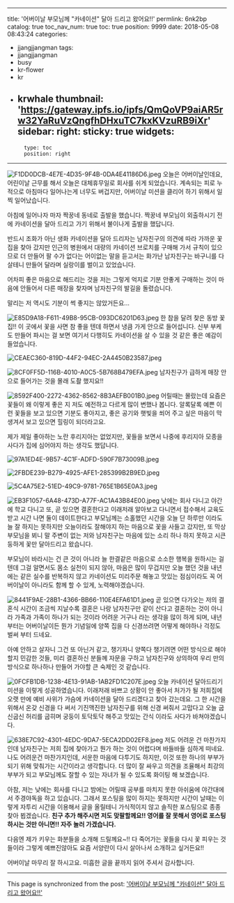 
---
title: '어버이날  부모님께 "카네이션" 달아 드리고 왔어요!!'
permlink: 6nk2bp
catalog: true
toc_nav_num: true
toc: true
position: 9999
date: 2018-05-08 08:43:24
categories:
- jjangjjangman
tags:
- jjangjjangman
- busy
- kr-flower
- kr
- krwhale
thumbnail: 'https://gateway.ipfs.io/ipfs/QmQoVP9aiAR5rw32YaRuVzQngfhDHxuTC7kxKVzuRB9iXr'
sidebar:
    right:
        sticky: true
widgets:
    -
        type: toc
        position: right
---


![F1DD0DCB-4E7E-4D35-9F4B-0DA4E41186D6.jpeg](https://gateway.ipfs.io/ipfs/QmQoVP9aiAR5rw32YaRuVzQngfhDHxuTC7kxKVzuRB9iXr)
오늘은 어버이날인데요, 어린이날 근무를 해서 오늘은 대체휴무일로 회사를 쉬게 되었습니다. 계속되는 피로 누적으로 아침마다 일어나는게 너무도 버겁지만, 어버이날 미션을 클리어 하기 위해서 일찍 일어났습니다.

아침에 일어나자 마자 짝꿍네 동네로 출발을 했습니다. 짝꿍네 부모님이 외출하시기 전에 카네이션을 달아 드리고 가기 위해서 불이나게 출발을 했답니다. 

반드시 조화가 아닌 생화 카네이션을 달아 드리자는 남자친구의 의견에 따라 가까운 꽃집을 찾아 갔지만 인근의 병원에서 대량의 카네이션 브로치를 구매해 가서 규칙이 있으므로 더 만들어 팔 수가 없다는 어이없는 말을 듣고서는 화가난 남자친구는 바구니를 다 살테니 만들어 달라며 실랑이를 벌이고 있었습니다.

어차피 좋은 마음으로 해드리는 것을 저는 그렇게 억지로 기분 안좋게 구매하는 것이 마음에 안들어서 다른 매장을 찾자며 남자친구의 발길을 돌렸습니다. 

말리는 저 역시도 기분이 썩 좋지는 않았거든요...

![E85D9A18-F611-49B8-95CB-093DC6201D63.jpeg](https://gateway.ipfs.io/ipfs/QmYHiV9fCLAALpForYCJxxUrL3jgXGys1QV1FTknEDTqBw)
한 참을 달려 찾은 동방 꽃집!! 이 곳에서 꽃을 사면 참 좋을 텐데 하면서 냉큼 가게 안으로 들어섭니다. 신부 부케도 만들어 파시는 걸 보면 여기서 다행히도 카네이션을 살 수 있을 것 같은 좋은 예감이 들었습니다.

![CEAEC360-819D-44F2-94EC-2A4450B23587.jpeg](https://gateway.ipfs.io/ipfs/QmZRCo6efqjeAYCQpvpRbL647pykVgoZsABBSRhetP4D7r)

![8CF0FF5D-116B-4010-A0C5-5B768B479EFA.jpeg](https://gateway.ipfs.io/ipfs/QmXX8zCktLKnvguYTcYzXHvMBtRZkWVpVkoqYxJuogZitk)
남자친구가 급하게 매장 안으로 들어가는 것을 몰래 도촬 했지요!!

![8592F400-2272-4362-8562-8B3AEFB001B0.jpeg](https://gateway.ipfs.io/ipfs/QmQ3SZUg1omBURWndUqaHdBkdqPQFwGhhKifkvzurtdgay)
어릴때는 몰랐는데 요즘은 꽃들이 왜 이렇게 좋은 지 저도 예전하고 다르게 많이 변했나 봅니다. 알록달록 예쁜 이런 꽃들을 보고 있으면 기분도 좋아지고, 좋은 공기와 햇빛을 쐬어 주고 싶은 마음이 막 생겨서 보고 있으면 힐링이 되더라고요. 

제가 제일 좋아하는 노란 후리지아는 없었지만, 꽃들을 보면서 나중에 후리지아 모종을 사다가 집에 심어야지 하는 생각도 했답니다.

![97A1ED4E-9B57-4C1F-ADFD-590F7B73009B.jpeg](https://gateway.ipfs.io/ipfs/QmXhVUrzKdWqDm2rLa7ASSY5dNMqziWVgRSoJ91coT8vqH)

![2FBDE239-B279-4925-AFE1-285399B2B9ED.jpeg](https://gateway.ipfs.io/ipfs/QmPDnx1fCamizRBvDnkzdK8pcgYHcg7rvhXmKADMK5az2X)

![5C4A75E2-51ED-49C9-9781-765E1B65E0A3.jpeg](https://gateway.ipfs.io/ipfs/QmWydRGmnzFUjb81QQzNa7uEz2mvu5V85YYKdpAN3WdoCD)

![EB3F1057-6A48-473D-A77F-AC1A43B84E00.jpeg](https://gateway.ipfs.io/ipfs/QmST3MQBa4BWFczsxDqcyAtwcnP2rdKpiNkP43mkA8d7iE)
낮에는 회사 다니고 야간에 학교 다니고 또, 곧 있으면 결혼한다고 이래저래 알아보고 다니면서 접수해서 교육도 받고 시간 나면 둘이 데이트한다고 부모님께는 소홀했던 시간을 오늘 단 하루만 이라도 늘 잘 하지는 못하지만 오늘이라도 잘해야지 하는 마음으로 꽃을 사들고 갔지만, 또 막상 부모님을 뵈니 말 주변이 없는 저와 남자친구는 마음에 있는 소리 하나 하지 못하고 시큰둥하게 꽃만 달아드리고 왔습니다. 

부모님이 바라시는 건 큰 것이 아니라 늘 한결같은 마음으로 소소한 행복을 원하시는 걸 텐데 그걸 알면서도 몸소 실천이 되지 않아, 마음은 많이 무겁지만 오늘 했던 것을 내년에는 같은 실수를 반복하지 않고 카네이션도 미리주문 해놓고 맛있는 점심이라도 꼭 어버이날이 아니라도 함께 할 수 있게, 노력해야겠습니다.

![8441F9AE-28B1-4366-BB66-110E4EFA61D1.jpeg](https://gateway.ipfs.io/ipfs/Qme4tfoj2CwAvmKypKBWZHFgzEwo6uDL2k8wA78p9j56XW)
곧 있으면 다가오는 저의 결혼식 시간이 조금씩 지날수록 결혼은 나랑 남자친구만 같이 산다고 결혼하는 것이 아니라 가족과 가족이 하나가 되는 것이라 어려운 거구나 라는 생각을 많이 하게 되며, 내년부터는 어버이날이든 뭔가 기념일에 양쪽 집을 다 신경쓰려면 어떻게 해야하나 걱정도 벌써 부터 드네요. 

아예 안하고 살자니 그건 또 아닌거 같고, 챙기자니 양쪽다 챙기려면 어떤 방식으로 해야할지 민감한 것들, 미리 결혼하신 분들께 자문을 구하고 남자친구와 상의하여 우리 만의 방식으로 하나하나 만들어 가야할 큰 숙제인 것 같습니다. 

![0FCFB1DB-1238-4E13-91AB-1AB2FD1C207E.jpeg](https://gateway.ipfs.io/ipfs/QmNagzNQrDKgpajqtAhBSEeNvi4LQemozqnyPDv13k6FtL)
오늘 카네이션 달아드리기 미션을 이렇게 성공하였습니다. 이래저래 바쁘고 상황이 안 좋아서 처가가 될 저희집에 오랫 만에 예비 사위가 가슴에  카네이션을 달아 드리겠다고 찾아 갔는데요. 그 한 시간을 위해서 온갖 신경을 다 써서 기진맥진한 남자친구를 위해 신경 써줘서 고맙다고 오늘 굽신굽신 허리를 굽히며 궁둥이 토닥토닥  해주고 맛있는 간식 이라도 사다가 바쳐야겠습니다. 

![638E7C92-4301-4EDC-9DA7-5ECA2DD02EF8.jpeg](https://gateway.ipfs.io/ipfs/QmQb2hpzDtqqch7gV62U1DhxnXLXDBhPQWRUkMzPwLa4dL)
저도 어려운 건 마찬가지인데 남자친구는 저희 집에 찾아가고 뭔가 하는 것이 어렵다며 바들바들 심하게 떠네요. 나도 어려운건 마찬가지인데, 서운한 마음에 다투기도 하지만, 이것 또한 하나의 부부가 되기 위해 맞춰가는 시간이라고 생각합니다. 더 많이 잘 싸우고 의견을 조율해서 최강의 부부가 되고 부모님께도 잘할 수 있는 자녀가 될 수 있도록 화이팅 해 보겠습니다.

아참, 저는 낮에는 회사를 다니고 밤에는 어릴때 공부를 마치지 못한 아쉬움에 야간대에서 주경야독을 하고 있습니다. 그래서 포스팅을 많이 하지는 못하지만 시간이 날때는 이렇게 자투리 시간을 이용해서 글을 올릴테니 가식적이지 않고 솔직한 포스팅으로 종종 찾아 뵙겠습니다.
**친구 추가 해주시면 저도 맞팔할께요!! 영어를 잘 못해서 영어로 포스팅 하시는 것만 아니면!! 자주 놀러 가겠습니다.**

다음엔 제가 키우는 화분들을 소개해 드릴께요~!!  다 죽어가는 꽃들을 다시 꽃 피우는 것들이라 그렇게 예쁘진않아도 요즘 서양란이 다시 살아나서 소개하고 싶거든요!!

어버이날 마무리 잘 하시고요. 미흡한 글을 끝까지 읽어 주셔서 감사합니다.

- - -

This page is synchronized from the post: ['어버이날  부모님께 "카네이션" 달아 드리고 왔어요!!'](https://steemit.com/@kimseun/6nk2bp)
